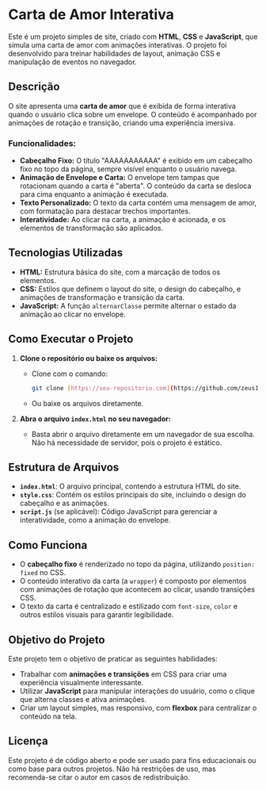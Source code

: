 # Carta de Amor Interativa

Este é um projeto simples de site, criado com **HTML**, **CSS** e **JavaScript**, que simula uma carta de amor com animações interativas. O projeto foi desenvolvido para treinar habilidades de layout, animação CSS e manipulação de eventos no navegador.

## Descrição

O site apresenta uma **carta de amor** que é exibida de forma interativa quando o usuário clica sobre um envelope. O conteúdo é acompanhado por animações de rotação e transição, criando uma experiência imersiva.

### Funcionalidades:
- **Cabeçalho Fixo:** O título "AAAAAAAAAAA" é exibido em um cabeçalho fixo no topo da página, sempre visível enquanto o usuário navega.
- **Animação de Envelope e Carta:** O envelope tem tampas que rotacionam quando a carta é "aberta". O conteúdo da carta se desloca para cima enquanto a animação é executada.
- **Texto Personalizado:** O texto da carta contém uma mensagem de amor, com formatação para destacar trechos importantes.
- **Interatividade:** Ao clicar na carta, a animação é acionada, e os elementos de transformação são aplicados.

## Tecnologias Utilizadas

- **HTML:** Estrutura básica do site, com a marcação de todos os elementos.
- **CSS:** Estilos que definem o layout do site, o design do cabeçalho, e animações de transformação e transição da carta.
- **JavaScript:** A função `alternarClasse` permite alternar o estado da animação ao clicar no envelope.

## Como Executar o Projeto

1. **Clone o repositório ou baixe os arquivos:**
   - Clone com o comando:
     ```bash
     git clone [https://seu-repositorio.com](https://github.com/zeus123-e/envelope-animation.git)
     ```
   - Ou baixe os arquivos diretamente.

2. **Abra o arquivo `index.html` no seu navegador:**
   - Basta abrir o arquivo diretamente em um navegador de sua escolha. Não há necessidade de servidor, pois o projeto é estático.

## Estrutura de Arquivos

- **`index.html`**: O arquivo principal, contendo a estrutura HTML do site.
- **`style.css`**: Contém os estilos principais do site, incluindo o design do cabeçalho e as animações.
- **`script.js`** (se aplicável): Código JavaScript para gerenciar a interatividade, como a animação do envelope.

## Como Funciona

- O **cabeçalho fixo** é renderizado no topo da página, utilizando `position: fixed` no CSS.
- O conteúdo interativo da carta (a `wrapper`) é composto por elementos com animações de rotação que acontecem ao clicar, usando transições CSS.
- O texto da carta é centralizado e estilizado com `font-size`, `color` e outros estilos visuais para garantir legibilidade.

## Objetivo do Projeto

Este projeto tem o objetivo de praticar as seguintes habilidades:
- Trabalhar com **animações e transições** em CSS para criar uma experiência visualmente interessante.
- Utilizar **JavaScript** para manipular interações do usuário, como o clique que alterna classes e ativa animações.
- Criar um layout simples, mas responsivo, com **flexbox** para centralizar o conteúdo na tela.

## Licença

Este projeto é de código aberto e pode ser usado para fins educacionais ou como base para outros projetos. Não há restrições de uso, mas recomenda-se citar o autor em casos de redistribuição.

